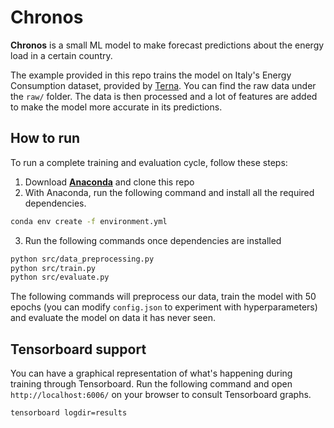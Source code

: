 # Chronos

**Chronos** is a small ML model to make forecast predictions about the energy load in a certain country.

The example provided in this repo trains the model on Italy's Energy Consumption dataset, provided by [Terna](https://dati.terna.it/en/). You can find the raw data under the
`raw/` folder. The data is then processed and a lot of features are added to make the model more accurate in its predictions.

## How to run

To run a complete training and evaluation cycle, follow these steps:

1. Download **[Anaconda](https://www.anaconda.com/)** and clone this repo
2. With Anaconda, run the following command and install all the required dependencies.

```bash
conda env create -f environment.yml
```

3. Run the following commands once dependencies are installed

```bash
python src/data_preprocessing.py
python src/train.py
python src/evaluate.py
```

The following commands will preprocess our data, train the model with 50 epochs (you can modify `config.json` to experiment with hyperparameters) and evaluate the model
on data it has never seen.

## Tensorboard support

You can have a graphical representation of what's happening during training through Tensorboard. Run the following command and open `http://localhost:6006/`
on your browser to consult Tensorboard graphs.

```bash
tensorboard logdir=results
```
